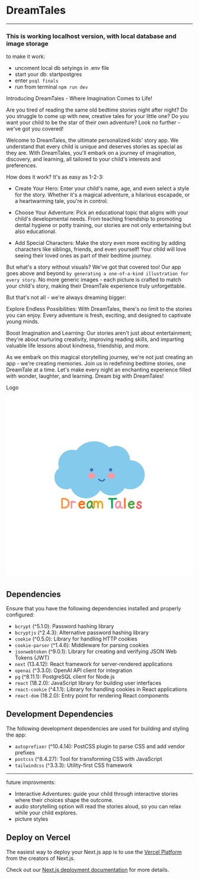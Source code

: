 # DreamTales
___

### This is working localhost version, with local database and image storage
to make it work:
- uncoment local db setyings in .env file
- start your db: startpostgres
- enter ```psql finals```
- run from terminal ```npm run dev```


Introducing DreamTales - Where Imagination Comes to Life!

Are you tired of reading the same old bedtime stories night after night? Do you struggle to come up with new, creative tales for your little one? Do you want your child to be the star of their own adventure? Look no further - we've got you covered!

Welcome to DreamTales, the ultimate personalized kids' story app. We understand that every child is unique and deserves stories as special as they are. With DreamTales, you'll embark on a journey of imagination, discovery, and learning, all tailored to your child's interests and preferences.

How does it work? It's as easy as 1-2-3:

- Create Your Hero: Enter your child's name, age, and even select a style for the story. Whether it's a magical adventure, a hilarious escapade, or a heartwarming tale, you're in control.

- Choose Your Adventure: Pick an educational topic that aligns with your child's developmental needs. From teaching friendship to promoting dental hygiene or potty training, our stories are not only entertaining but also educational.

- Add Special Characters: Make the story even more exciting by adding characters like siblings, friends, and even yourself! Your child will love seeing their loved ones as part of their bedtime journey.

But what's a story without visuals? We've got that covered too! Our app goes above and beyond ```by generating a one-of-a-kind illustration for every story```. No more generic images - each picture is crafted to match your child's story, making their DreamTale experience truly unforgettable.

But that's not all - we're always dreaming bigger:

Explore Endless Possibilities: With DreamTales, there's no limit to the stories you can enjoy. Every adventure is fresh, exciting, and designed to captivate young minds.

Boost Imagination and Learning: Our stories aren't just about entertainment; they're about nurturing creativity, improving reading skills, and imparting valuable life lessons about kindness, friendship, and more.


As we embark on this magical storytelling journey, we're not just creating an app - we're creating memories. Join us in redefining bedtime stories, one DreamTale at a time. Let's make every night an enchanting experience filled with wonder, laughter, and learning. Dream big with DreamTales!

Logo
![DreamTales logo](./public/docs/design/logo/cloudBlueText.svg)


## Dependencies

Ensure that you have the following dependencies installed and properly configured:

- `bcrypt` (^5.1.0): Password hashing library
- `bcryptjs` (^2.4.3): Alternative password hashing library
- `cookie` (^0.5.0): Library for handling HTTP cookies
- `cookie-parser` (^1.4.6): Middleware for parsing cookies
- `jsonwebtoken` (^9.0.1): Library for creating and verifying JSON Web Tokens (JWT)
- `next` (13.4.12): React framework for server-rendered applications
- `openai` (^3.3.0): OpenAI API client for integration
- `pg` (^8.11.1): PostgreSQL client for Node.js
- `react` (18.2.0): JavaScript library for building user interfaces
- `react-cookie` (^4.1.1): Library for handling cookies in React applications
- `react-dom` (18.2.0): Entry point for rendering React components

## Development Dependencies

The following development dependencies are used for building and styling the app:

- `autoprefixer` (^10.4.14): PostCSS plugin to parse CSS and add vendor prefixes
- `postcss` (^8.4.27): Tool for transforming CSS with JavaScript
- `tailwindcss` (^3.3.3): Utility-first CSS framework



---
future improvments:
- Interactive Adventures:  guide your child through interactive stories where their choices shape the outcome. 
- audio storytelling option will read the stories aloud, so you can relax while your child explores.
- picture styles

## Deploy on Vercel

The easiest way to deploy your Next.js app is to use the [Vercel Platform](https://vercel.com/new?utm_medium=default-template&filter=next.js&utm_source=create-next-app&utm_campaign=create-next-app-readme) from the creators of Next.js.

Check out our [Next.js deployment documentation](https://nextjs.org/docs/deployment) for more details.
